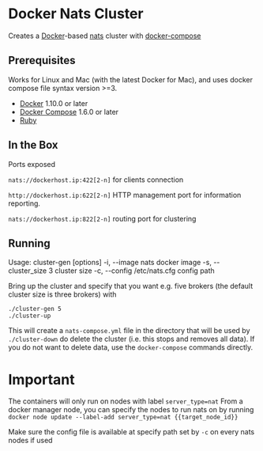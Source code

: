 # Docker Nats Cluster

Creates a [Docker](https://www.docker.com)-based [nats](https://nats.io/)
cluster with [docker-compose](https://docs.docker.com/compose)

## Prerequisites

Works for Linux and Mac (with the latest Docker for Mac), and uses docker
compose file syntax version >=3.

-   [Docker](https://www.docker.com) 1.10.0 or later
-   [Docker Compose](https://docs.docker.com/compose) 1.6.0 or later
-   [Ruby](https://www.ruby-lang.org)

## In the Box

Ports exposed

`nats://dockerhost.ip:422[2-n]` for clients connection

`http://dockerhost.ip:622[2-n]` HTTP management port for information reporting.

`nats://dockerhost.ip:822[2-n]` routing port for clustering

## Running

Usage: cluster-gen [options]
-i, --image nats docker image
-s, --cluster_size 3 cluster size
-c, --config /etc/nats.cfg config path

Bring up the cluster and specify that you want e.g. five brokers (the default
cluster size is three brokers) with

```
./cluster-gen 5
./cluster-up
```

This will create a `nats-compose.yml` file in the directory that will be used
by `./cluster-down` do delete the cluster (i.e. this stops and removes all data).
If you do not want to delete data, use the `docker-compose` commands directly.

# Important

The containers will only run on nodes with label `server_type=nat`
From a docker manager node, you can specify the nodes to run nats on by running
`docker node update --label-add server_type=nat {{target_node_id}}`

Make sure the config file is available at specify path set by `-c` on every nats nodes if used
